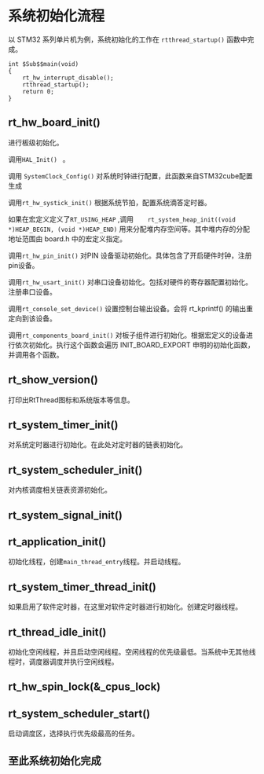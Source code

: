 # 系统初始化流程

以 STM32 系列单片机为例，系统初始化的工作在 ```rtthread_startup()``` 函数中完成。

```
int $Sub$$main(void)
{
    rt_hw_interrupt_disable();
    rtthread_startup();
    return 0;
}
```

## rt_hw_board_init()

进行板级初始化。

调用```HAL_Init() ``` 。

调用 ``` SystemClock_Config() ``` 对系统时钟进行配置，此函数来自STM32cube配置生成

调用```rt_hw_systick_init()``` 根据系统节拍，配置系统滴答定时器。

如果在宏定义定义了```RT_USING_HEAP``` ,调用```    rt_system_heap_init((void *)HEAP_BEGIN, (void *)HEAP_END)``` 用来分配堆内存空间等。其中堆内存的分配地址范围由 board.h 中的宏定义指定。

调用```rt_hw_pin_init()``` 对PIN 设备驱动初始化。具体包含了开启硬件时钟，注册pin设备。

调用```rt_hw_usart_init()``` 对串口设备初始化。包括对硬件的寄存器配置初始化。注册串口设备。

调用```rt_console_set_device()``` 设置控制台输出设备。会将 rt_kprintf() 的输出重定向到该设备。

调用```rt_components_board_init()``` 对板子组件进行初始化。根据宏定义的设备进行依次初始化。执行这个函数会遍历 INIT_BOARD_EXPORT 申明的初始化函数，并调用各个函数。

## rt_show_version()

打印出RtThread图标和系统版本等信息。

## rt_system_timer_init()

对系统定时器进行初始化。在此处对定时器的链表初始化。

## rt_system_scheduler_init()

对内核调度相关链表资源初始化。

## rt_system_signal_init()

## rt_application_init() 

初始化线程，创建```main_thread_entry```线程。并启动线程。

## rt_system_timer_thread_init()

如果启用了软件定时器，在这里对软件定时器进行初始化。创建定时器线程。                           

## rt_thread_idle_init()

初始化空闲线程，并且启动空闲线程。空闲线程的优先级最低。当系统中无其他线程时，调度器调度并执行空闲线程。

## rt_hw_spin_lock(&_cpus_lock)

## rt_system_scheduler_start()

启动调度区，选择执行优先级最高的任务。

## 至此系统初始化完成

